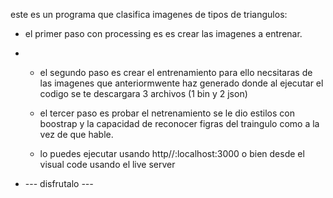 este es un programa que clasifica imagenes de tipos de triangulos:

- el primer paso con processing es es crear las imagenes a entrenar.
- - el segundo paso es crear el entrenamiento para ello necsitaras de las imagenes que anteriormwente haz generado donde al ejecutar el codigo se te descargara 3 archivos (1 bin y 2 json)
  - el tercer paso es probar el netrenamiento se le dio estilos con boostrap y la capacidad de reconocer figras del traingulo como a la vez de que hable.
 
  - lo puedes ejecutar usando http//:localhost:3000 o bien desde el visual code usando el live server
 
- --- disfrutalo *---*
